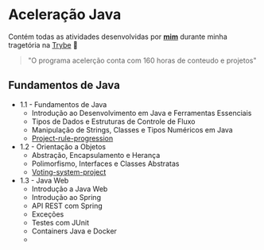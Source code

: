 # Aceleração Java

Contém todas as atividades desenvolvidas por __[mim](https://www.linkedin.com/in/pablo-dominguez73/)__ durante minha tragetória na [Trybe](https://www.betrybe.com/) :rocket:

>"O programa acelerção conta com 160 horas de conteudo e projetos"

## Fundamentos de Java

- 1.1 - Fundamentos de Java
  - Introdução ao Desenvolvimento em Java e Ferramentas Essenciais
  - Tipos de Dados e Estruturas de Controle de Fluxo
  - Manipulação de Strings, Classes e Tipos Numéricos em Java
  - [Project-rule-progression](https://github.com/Pablo73/projeto-regra-progressao)
- 1.2 - Orientação a Objetos
  - Abstração, Encapsulamento e Herança
  - Polimorfismo, Interfaces e Classes Abstratas
  - [Voting-system-project](https://github.com/Pablo73/voting-system-project)
- 1.3 - Java Web
  - Introdução a Java Web
  - Introdução ao Spring
  - API REST com Spring
  - Exceções
  - Testes com JUnit
  - Containers Java e Docker
  - []()
